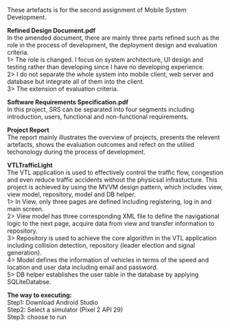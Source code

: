 These artefacts is for the second assignment of Mobile System Development.

**Refined Design Document.pdf** <br />
In the amended document, there are mainly three parts refined such as the role in the process of development, the deployment design and evaluation criteria. <br />
1> The role is changed. I focus on system architecture, UI design and testing rather than developing since I have no developing experience.<br />
2> I do not separate the whole system into mobile client, web server and database but integrate all of them into the client.<br />
3> The extension of evaluation criteria.<br />

**Software Requirements Specification.pdf**<br />
In this project, SRS can be separated into four segments including introduction, users, functional and non-functional requirements.<br />

**Project Report**<br />
The report mainly illustrates the overview of projects, presents the relevent artefacts, shows the evaluation outcomes and refect on the utilied techonology during the process of development.<br />

**VTLTrafficLight**<br />
The VTL application is used to effectively control the traffic flow, congestion and even reduce traffic accidents without the physicsal infrastucture. This project is achieved by using the MVVM design pattern, which includes view, view model, repository, model and DB helper.<br />
1> In View, only three pages are defined including registering, log in and main screen.<br />
2> View model has three corresponding XML file to define the navigational logic to the next page, acquire data from view and transfer information to repository.<br />
3> Repository is used to achieve the core algorithm in the VTL application including collision detection, repository (leader election and signal generation). <br />
4> Model defines the information of vehicles in terms of the speed and location and user data including email and password.<br />
5> DB helper establishes the user table in the database by applying SQLiteDatabse.<br />

**The way to executing:**<br />
Step1: Download Android Studio<br />
Step2: Select a simulator (Pixel 2 API 29)<br />
Step3: choose to run<br />
